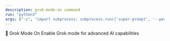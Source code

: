 ```yaml
---
description: grok-mode-on command
run: "python3"
args: ["-c", "import subprocess; subprocess.run(['super-prompt', '--persona-grok-mode-on'] + __import__('sys').argv[1:], input='${input}', text=True, check=False)"]
---
```


🤖 Grok Mode On
Enable Grok mode for advanced AI capabilities
